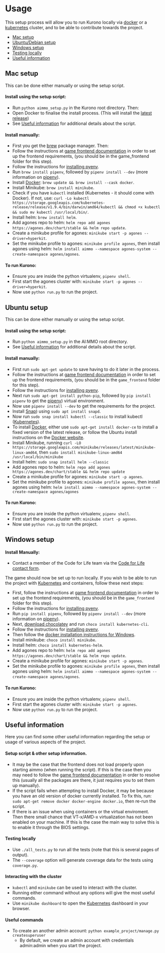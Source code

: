 # Usage

This setup process will allow you to run Kurono locally via [docker](https://www.docker.com/) or a [kubernetes](https://kubernetes.io/) cluster, and to be able to contribute towards the project.

- [Mac setup](#mac-setup)
- [Ubuntu/Debian setup](#ubuntu-setup)
- [Windows setup](#windows-setup)
- [Testing locally](#testing-locally)
- [Useful information](#useful-information)

## Mac setup

This can be done either manually or using the setup script.

#### Install using the setup script:

- Run `python aimmo_setup.py` in the Kurono root directory. Then:
- Open Docker to finalise the install process. (This will install the [latest release](https://www.docker.com/get-started))
- See [Useful information](#useful-information) for additional details about the script.

#### Install manually:

- First you get the [brew](https://brew.sh/) package manager. Then:
- Follow the instructions at [game frontend documentation](https://github.com/ocadotechnology/aimmo/blob/master/game_frontend/README.md) in order to set up the frontend requirements, (you should be in the game_frontend folder for this step).
- Follow the instructions for [installing pyenv](https://github.com/pyenv/pyenv#installation).
- Run `brew install pipenv`, followed by `pipenv install --dev` (more information on [pipenv](https://pipenv.readthedocs.io/en/latest/)).
- Install [Docker](https://www.docker.com/): `brew update && brew install --cask docker`.
- Install Minikube: `brew install minikube`.
- Check if you have `kubectl` installed (Kubernetes - it should come with Docker). If not, use: `curl -Lo kubectl https://storage.googleapis.com/kubernetes-release/release/v1.9.4/bin/darwin/amd64/kubectl && chmod +x kubectl && sudo mv kubectl /usr/local/bin/`.
- Install helm: `brew install helm`.
- Add agones repo to helm: `helm repo add agones https://agones.dev/chart/stable && helm repo update`.
- Create a minikube profile for agones: `minikube start -p agones --driver=hyperkit`.
- Set the minikube profile to agones: `minikube profile agones`, then install agones using helm: `helm install aimmo --namespace agones-system --create-namespace agones/agones`.

#### To run Kurono:

- Ensure you are inside the python virtualenv, `pipenv shell`.
- First start the agones cluster with: `minikube start -p agones --driver=hyperkit`.
- Now use `python run.py` to run the project.

## Ubuntu setup

This can be done either manually or using the setup script.

#### Install using the setup script:

- Run `python aimmo_setup.py` in the AI:MMO root directory.
- See [Useful information](#useful-information) for additional details about the script.

#### Install manually:

- First run `sudo apt-get update` to save having to do it later in the process.
- Follow the instructions at [game frontend documentation](https://github.com/ocadotechnology/aimmo/blob/master/game_frontend/README.md) in order to set up the frontend requirements, (you should be in the `game_frontend` folder for this step).
- Follow the instructions for [installing pyenv](https://github.com/pyenv/pyenv#installation).
- Next run `sudo apt-get install python-pip`, followed by `pip install pipenv` to get the [pipenv](https://pipenv.readthedocs.io/en/latest/)) virtual environment.
- Now use `pipenv install --dev` to get the requirements for the project.
- Install [Snap](https://snapcraft.io/)) using `sudo apt install snapd`.
- Now run `sudo snap install kubectl --classic` to install kubectl ([Kubernetes](https://kubernetes.io/)).
- To install [Docker](https://www.docker.com/), either use `sudo apt-get install docker-ce` to install a fixed version of the latest release, or follow the Ubuntu install instructions on the [Docker website](https://docs.docker.com/install/linux/docker-ce/ubuntu/#install-using-the-repository).
- Install Minikube, running `curl -LO https://storage.googleapis.com/minikube/releases/latest/minikube-linux-amd64`, then `sudo install minikube-linux-amd64 /usr/local/bin/minikube`
- Install helm: `sudo snap install helm --classic`
- Add agones repo to helm: `helm repo add agones https://agones.dev/chart/stable && helm repo update`
- Create a minikube profile for agones: `minikube start -p agones`.
- Set the minikube profile to agones: `minikube profile agones`, then install agones using helm: `helm install aimmo --namespace agones-system --create-namespace agones/agones`

#### To run Kurono:

- Ensure you are inside the python virtualenv, `pipenv shell`.
- First start the agones cluster with: `minikube start -p agones`.
- Now use `python run.py` to run the project.

## Windows setup

#### Install Manually:

- Contact a member of the Code for Life team via the [Code for Life contact form](https://www.codeforlife.education/help/#contact).

The game should now be set up to run locally. If you wish to be able to run the project with [Kubernetes](https://kubernetes.io/) and containers, follow these next steps:

- First, follow the instructions at [game frontend documentation](https://github.com/ocadotechnology/aimmo/blob/master/game_frontend/README.md) in order to set up the frontend requirements, (you should be in the `game_frontend` folder for this step).
- Follow the instructions for [installing pyenv](https://github.com/pyenv/pyenv#installation).
- Run `pip install pipenv`, followed by `pipenv install --dev` (more information on [pipenv](https://pipenv.readthedocs.io/en/latest/)).
- Next, [download chocolatey](https://chocolatey.org/) and run `choco install kubernetes-cli`.
- Follow the instructions for [installing pyenv](https://github.com/pyenv/pyenv#installation).
- Then follow the [docker installation instructions for Windows](https://docs.docker.com/docker-for-windows/).
- Install minikube: `choco install minikube`.
- Install helm: `choco install kubernetes-helm`.
- Add agones repo to helm: `helm repo add agones https://agones.dev/chart/stable && helm repo update`.
- Create a minikube profile for agones: `minikube start -p agones`.
- Set the minikube profile to agones: `minikube profile agones`, then install agones using helm: `helm install aimmo --namespace agones-system --create-namespace agones/agones`.

#### To run Kurono:

- Ensure you are inside the python virtualenv, `pipenv shell`.
- First start the agones cluster with: `minikube start -p agones`.
- Now use `python run.py` to run the project.

## Useful information

Here you can find some other useful information regarding the setup or usage of various aspects of the project.

#### Setup script & other setup information.

- It may be the case that the frontend does not load properly upon starting aimmo (when running the script). If this is the case then you may need to follow the [game frontend documentation](https://github.com/ocadotechnology/aimmo/blob/master/game_frontend/README.md) in order to resolve this (usually all the packages are there, it just requires you to set them up manually).
- If the script fails when attempting to install Docker, it may be because you have an old version of docker currently installed. To fix this, run: `sudo apt-get remove docker docker-engine docker.io`, then re-run the script.
- If there is an issue when using containers or the virtual enviroment. Then there small chance that VT-x/AMD-x virtualization has not been enabled on your machine. If this is the case the main way to solve this is to enable it through the BIOS settings.

#### Testing locally

- Use `./all_tests.py` to run all the tests (note that this is several pages of output).
- The `--coverage` option will generate coverage data for the tests using `coverage.py`.

#### Interacting with the cluster

- `kubectl` and `minikube` can be used to interact with the cluster.
- Running either command without any options will give the most useful commands.
- Use `minikube dashboard` to open the [Kubernetes](https://kubernetes.io/) dashboard in your browser.

#### Useful commands

- To create an another admin account: `python example_project/manage.py createsuperuser`
  - By default, we create an admin account with credentials admin:admin when you start the project.

